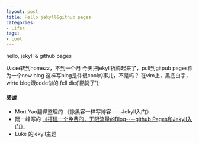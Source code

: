 ```yaml
---
layout: post
title: Hello jekyll&github pages
categories:
- Lifes 
tags:
- cool
---
```


hello, jekyll & github pages

从sae转到homezz，不到一个月
今天把jekyll折腾起来了，pull到gitpub pages作为一个new blog
这样写blog是件很cool的事儿，不是吗？
在vim上，黑底白字，wirte blog跟code似的,fell die('酷毙了');

#### 感谢
- Mort Yao翻译整理的 《像黑客一样写博客——Jekyll入门》
- 阮一峰写的 <a href="http://www.ruanyifeng.com/blog/2012/08/blogging_with_jekyll.html" target="_blank">《搭建一个免费的，无限流量的Blog----github Pages和Jekyll入门》</a>
- Luke 的jekyll主题

